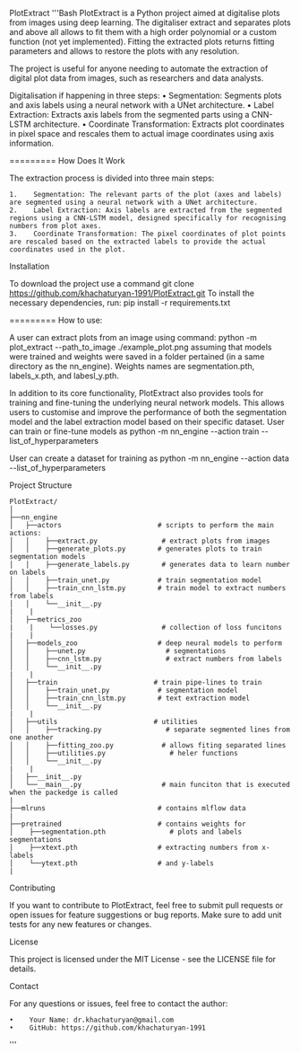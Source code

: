 PlotExtract
'''Bash
PlotExtract is a Python project aimed at digitalise plots from images using deep learning. The digitaliser extract and separates plots and above all allows to fit them with a high order polynomial or a custom function (not yet implemented). Fitting the extracted plots returns fitting parameters and allows to restore the plots with any resolution.

The project is useful for anyone needing to automate the extraction of digital plot data from images, such as researchers and data analysts.

Digitalisation if happening in three steps:
    •    Segmentation: Segments plots and axis labels using a neural network with a UNet architecture.
    •    Label Extraction: Extracts axis labels from the segmented parts using a CNN-LSTM architecture.
    •    Coordinate Transformation: Extracts plot coordinates in pixel space and rescales them to actual image coordinates using axis information.

=========
How Does It Work

The extraction process is divided into three main steps:

    1.    Segmentation: The relevant parts of the plot (axes and labels) are segmented using a neural network with a UNet architecture.
    2.    Label Extraction: Axis labels are extracted from the segmented regions using a CNN-LSTM model, designed specifically for recognising numbers from plot axes.
    3.    Coordinate Transformation: The pixel coordinates of plot points are rescaled based on the extracted labels to provide the actual coordinates used in the plot.


Installation

To download the project use a command
    git clone https://github.com/khachaturyan-1991/PlotExtract.git
To install the necessary dependencies, run:
    pip install -r requirements.txt

=========
How to use:

A user can extract plots from an image using command:
    python -m plot_extract --path_to_image ./example_plot.png
assuming that models were trained and weights were saved in a folder pertained (in a same directory as the nn_engine). Weights names are segmentation.pth, labels_x.pth, and labesl_y.pth.

In addition to its core functionality, PlotExtract also provides tools for training and fine-tuning the underlying neural network models. This allows users to customise and improve the performance of both the segmentation model and the label extraction model based on their specific dataset.
User can train or fine-tune models as
    python -m nn_engine --action train --list_of_hyperparameters

User can create a dataset for training as
    python -m nn_engine --action data --list_of_hyperparameters


Project Structure

```
PlotExtract/
│
├──nn_engine
│   ├──actors                        # scripts to perform the main actions:
│   │    ├──extract.py                # extract plots from images
│   │    ├──generate_plots.py        # generates plots to train segmentation models
│   │    ├──generate_labels.py        # generates data to learn number on labels
│   │    ├──train_unet.py            # train segmentation model
│   │    ├──train_cnn_lstm.py        # train model to extract numbers from labels
│   │    └──__init__.py
|    |
│   ├──metrics_zoo
|    |    └──losses.py                # collection of loss funcitons
|    |
│   ├──models_zoo                    # deep neural models to perform
│   │    ├──unet.py                    # segmentations
│   │    ├──cnn_lstm.py                # extract numbers from labels
│   │    └──__init__.py
|    |
│   ├──train                        # train pipe-lines to train
│   │    ├──train_unet.py            # segmentation model
│   │    ├──train_cnn_lstm.py        # text extraction model
│   │    └──__init__.py
|    |
│   ├──utils                        # utilities
│   │    ├──tracking.py                # separate segmented lines from one another
│   │    ├──fitting_zoo.py            # allows fiting separated lines
│   │    ├──utilities.py                # heler functions
│   │    └──__init__.py
|    |
│   ├──__init__.py
│   └──__main__.py                    # main funciton that is executed when the packedge is called
|
├──mlruns                            # contains mlflow data
|
├──pretrained                        # contains weights for
│    ├──segmentation.pth                # plots and labels segmentations
│    ├──xtext.pth                    # extracting numbers from x-labels
│    └──ytext.pth                    # and y-labels
|

```

Contributing

If you want to contribute to PlotExtract, feel free to submit pull requests or open issues for feature suggestions or bug reports. Make sure to add unit tests for any new features or changes.

License

This project is licensed under the MIT License - see the LICENSE file for details.

Contact

For any questions or issues, feel free to contact the author:

    •    Your Name: dr.khachaturyan@gmail.com
    •    GitHub: https://github.com/khachaturyan-1991
'''
